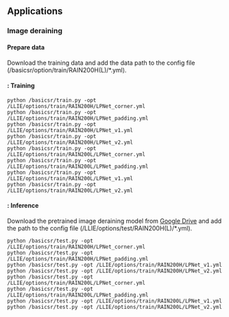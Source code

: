 ## Applications
###  Image deraining 
####  Prepare data
Download the training data and add the data path to the config file (/basicsr/option/train/RAIN200H(L)/*.yml). 
#### : Training
```
python /basicsr/train.py -opt /LLIE/options/train/RAIN200H/LPNet_corner.yml
python /basicsr/train.py -opt /LLIE/options/train/RAIN200H/LPNet_padding.yml
python /basicsr/train.py -opt /LLIE/options/train/RAIN200H/LPNet_v1.yml
python /basicsr/train.py -opt /LLIE/options/train/RAIN200H/LPNet_v2.yml
python /basicsr/train.py -opt /LLIE/options/train/RAIN200L/LPNet_corner.yml
python /basicsr/train.py -opt /LLIE/options/train/RAIN200L/LPNet_padding.yml
python /basicsr/train.py -opt /LLIE/options/train/RAIN200L/LPNet_v1.yml
python /basicsr/train.py -opt /LLIE/options/train/RAIN200L/LPNet_v2.yml
```
#### : Inference
Download the pretrained image deraining model from [Google Drive](https://drive.google.com/drive/folders/1zayArqjtukQu9HmtkWQlGzynRNRi-idt?usp=sharing
) and add the path to the config file (/LLIE/options/test/RAIN200H(L)/*.yml).
```
python /basicsr/test.py -opt /LLIE/options/train/RAIN200H/LPNet_corner.yml
python /basicsr/test.py -opt /LLIE/options/train/RAIN200H/LPNet_padding.yml
python /basicsr/test.py -opt /LLIE/options/train/RAIN200H/LPNet_v1.yml
python /basicsr/test.py -opt /LLIE/options/train/RAIN200H/LPNet_v2.yml
python /basicsr/test.py -opt /LLIE/options/train/RAIN200L/LPNet_corner.yml
python /basicsr/test.py -opt /LLIE/options/train/RAIN200L/LPNet_padding.yml
python /basicsr/test.py -opt /LLIE/options/train/RAIN200L/LPNet_v1.yml
python /basicsr/test.py -opt /LLIE/options/train/RAIN200L/LPNet_v2.yml
